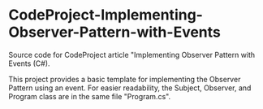 # CodeProject-Implementing-Observer-Pattern-with-Events
Source code for CodeProject article "Implementing Observer Pattern with Events (C#). 

This project provides a basic template for implementing the Observer Pattern using an event. For easier readability, the Subject, Observer, and Program class are in the same file "Program.cs".
